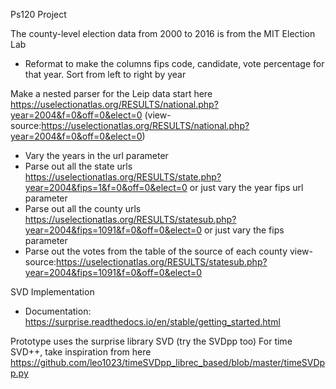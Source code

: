 Ps120 Project

The county-level election data from 2000 to 2016 is from the MIT Election Lab
- Reformat to make the columns fips code, candidate, vote percentage for that year. Sort from left to right by year

Make a nested parser for the Leip data start here https://uselectionatlas.org/RESULTS/national.php?year=2004&f=0&off=0&elect=0 
(view-source:https://uselectionatlas.org/RESULTS/national.php?year=2004&f=0&off=0&elect=0)
- Vary the years in the url parameter
- Parse out all the state urls https://uselectionatlas.org/RESULTS/state.php?year=2004&fips=1&f=0&off=0&elect=0 or just vary the year fips url parameter
- Parse out all the county urls https://uselectionatlas.org/RESULTS/statesub.php?year=2004&fips=1091&f=0&off=0&elect=0 or just vary the fips parameter
- Parse out the votes from the table of the source of each county view-source:https://uselectionatlas.org/RESULTS/statesub.php?year=2004&fips=1091&f=0&off=0&elect=0

SVD Implementation
- Documentation: https://surprise.readthedocs.io/en/stable/getting_started.html

Prototype uses the surprise library SVD (try the SVDpp too)
For time SVD++, take inspiration from here https://github.com/leo1023/timeSVDpp_librec_based/blob/master/timeSVDpp.py